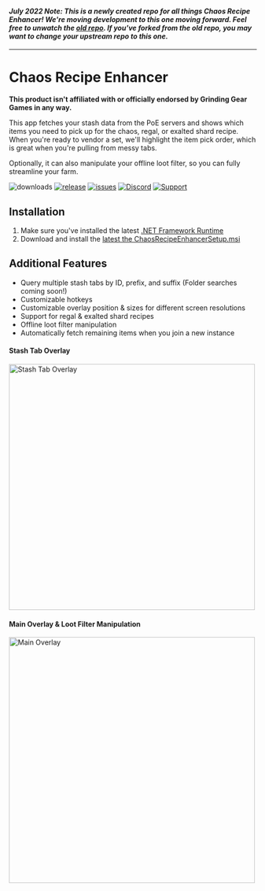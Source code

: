 #### _July 2022 Note: This is a newly created repo for all things Chaos Recipe Enhancer! We're moving development to this one moving forward. Feel free to unwatch the [old repo](https://github.com/kosace/EnhancePoEApp). If you've forked from the old repo, you may want to change your upstream repo to this one._

---

# Chaos Recipe Enhancer

**This product isn't affiliated with or officially endorsed by Grinding Gear Games in any way.**

This app fetches your stash data from the PoE servers and shows which items you need to pick up for the chaos, regal, or exalted shard recipe. When you're ready to vendor a set, we'll highlight the item pick order, which is great when you're pulling from messy tabs. 

Optionally, it can also manipulate your offline loot filter, so you can fully streamline your farm.

![downloads][downloads-badge]
[![release][releases-badge]][releases-link]
[![issues][issues-badge]][issues-link]
[![Discord][discord-badge]][discord-link]
[![Support][support-badge]][support-link]

## Installation

1. Make sure you've installed the latest [.NET Framework Runtime](https://dotnet.microsoft.com/en-us/download/dotnet-framework)
2. Download and install the [latest the ChaosRecipeEnhancerSetup.msi](https://github.com/ChaosRecipeEnhancer/ChaosRecipeEnhancer/releases)

## Additional Features

 - Query multiple stash tabs by ID, prefix, and suffix (Folder searches coming soon!)
 - Customizable hotkeys
 - Customizable overlay position & sizes for different screen resolutions
 - Support for regal & exalted shard recipes
 - Offline loot filter manipulation
 - Automatically fetch remaining items when you join a new instance

#### Stash Tab Overlay

<img src="https://github.com/ChaosRecipeEnhancer/ChaosRecipeEnhancer/blob/master/DocumentationAssets/Stash-Tab-Overlay.gif" width="500" alt="Stash Tab Overlay">

#### Main Overlay & Loot Filter Manipulation

<img src="https://github.com/ChaosRecipeEnhancer/ChaosRecipeEnhancer/blob/master/DocumentationAssets/Main-Overlay.png" width="500" alt="Main Overlay">

[downloads-badge]: https://img.shields.io/github/downloads/kosace/EnhancePoEApp/total?style=for-the-badge&logo=github
[discord-badge]: https://img.shields.io/discord/786617230879883307?color=5865f2&label=Discord&style=for-the-badge&logo=discord&link
[discord-link]: https://discord.gg/TcVCJD8w
[releases-badge]: https://img.shields.io/github/v/release/kosace/EnhancePoEApp?style=for-the-badge&logo=github
[releases-link]: https://github.com/ChaosRecipeEnhancer/ChaosRecipeEnhancer/releases
[issues-badge]: https://img.shields.io/github/issues-raw/kosace/EnhancePoEApp?style=for-the-badge
[issues-link]: https://github.com/ChaosRecipeEnhancer/ChaosRecipeEnhancer/issues
[support-badge]: https://img.shields.io/badge/Paypal-Support-<COLOR>?style=for-the-badge&logo=paypal&color=ffae29
[support-link]: https://www.paypal.com/donate/?hosted_button_id=4NDCV5J5NTEWS
